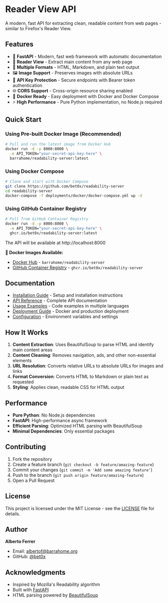 # Reader View API

A modern, fast API for extracting clean, readable content from web pages - similar to Firefox's Reader View.

## Features

- 🚀 **FastAPI** - Modern, fast web framework with automatic documentation
- 📖 **Reader View** - Extract main content from any web page
- 🎨 **Multiple Formats** - HTML, Markdown, and plain text output
- 🖼️ **Image Support** - Preserves images with absolute URLs
- 🔐 **API Key Protection** - Secure endpoints with Bearer token authentication
- 🌐 **CORS Support** - Cross-origin resource sharing enabled
- 🐳 **Docker Ready** - Easy deployment with Docker and Docker Compose
- ⚡ **High Performance** - Pure Python implementation, no Node.js required

## Quick Start

### Using Pre-built Docker Image (Recommended)

```bash
# Pull and run the latest image from Docker Hub
docker run -d -p 8000:8000 \
  -e API_TOKEN="your-secret-api-key-here" \
  barrahome/readability-server:latest
```

### Using Docker Compose

```bash
# Clone and start with Docker Compose
git clone https://github.com/bet0x/readability-server
cd readability-server
docker-compose -f deployments/docker/docker-compose.yml up -d
```

### Using GitHub Container Registry

```bash
# Pull from GitHub Container Registry
docker run -d -p 8000:8000 \
  -e API_TOKEN="your-secret-api-key-here" \
  ghcr.io/bet0x/readability-server:latest
```

The API will be available at http://localhost:8000

**🐳 Docker Images Available:**
- [Docker Hub](https://hub.docker.com/r/barrahome/readability-server) - `barrahome/readability-server`
- [GitHub Container Registry](https://github.com/bet0x/readability-server/pkgs/container/readability-server) - `ghcr.io/bet0x/readability-server`

## Documentation

- [Installation Guide](docs/installation.md) - Setup and installation instructions
- [API Reference](docs/api-reference.md) - Complete API documentation
- [Usage Examples](docs/usage-examples.md) - Code examples in multiple languages
- [Deployment Guide](docs/deployment.md) - Docker and production deployment
- [Configuration](docs/configuration.md) - Environment variables and settings

## How It Works

1. **Content Extraction**: Uses BeautifulSoup to parse HTML and identify main content areas
2. **Content Cleaning**: Removes navigation, ads, and other non-essential elements
3. **URL Resolution**: Converts relative URLs to absolute URLs for images and links
4. **Format Conversion**: Converts HTML to Markdown or plain text as requested
5. **Styling**: Applies clean, readable CSS for HTML output

## Performance

- **Pure Python**: No Node.js dependencies
- **FastAPI**: High-performance async framework
- **Efficient Parsing**: Optimized HTML parsing with BeautifulSoup
- **Minimal Dependencies**: Only essential packages

## Contributing

1. Fork the repository
2. Create a feature branch (`git checkout -b feature/amazing-feature`)
3. Commit your changes (`git commit -m 'Add some amazing feature'`)
4. Push to the branch (`git push origin feature/amazing-feature`)
5. Open a Pull Request

## License

This project is licensed under the MIT License - see the [LICENSE](LICENSE) file for details.

## Author

**Alberto Ferrer**
- Email: albertof@barrahome.org
- GitHub: [@bet0x](https://github.com/bet0x)

## Acknowledgments

- Inspired by Mozilla's Readability algorithm
- Built with [FastAPI](https://fastapi.tiangolo.com/)
- HTML parsing powered by [BeautifulSoup](https://www.crummy.com/software/BeautifulSoup/)